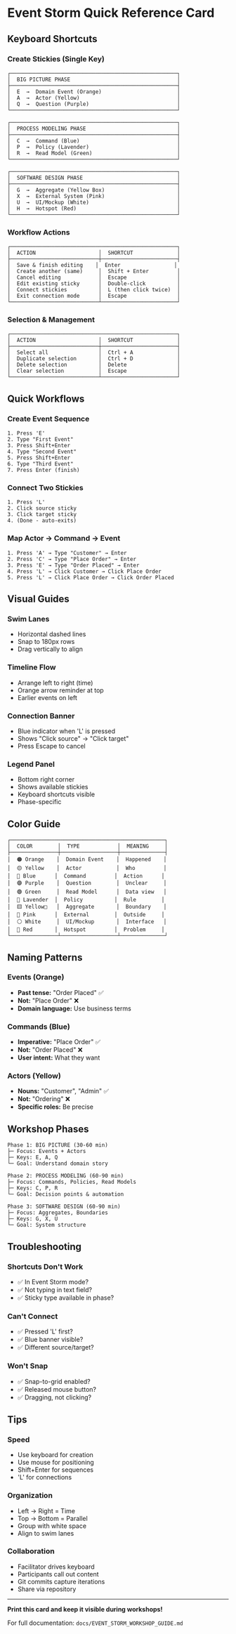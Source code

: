 # Event Storm Quick Reference Card

## Keyboard Shortcuts

### Create Stickies (Single Key)

```
┌─────────────────────────────────────────────────────┐
│  BIG PICTURE PHASE                                  │
├─────────────────────────────────────────────────────┤
│  E  →  Domain Event (Orange)                        │
│  A  →  Actor (Yellow)                               │
│  Q  →  Question (Purple)                            │
└─────────────────────────────────────────────────────┘

┌─────────────────────────────────────────────────────┐
│  PROCESS MODELING PHASE                             │
├─────────────────────────────────────────────────────┤
│  C  →  Command (Blue)                               │
│  P  →  Policy (Lavender)                            │
│  R  →  Read Model (Green)                           │
└─────────────────────────────────────────────────────┘

┌─────────────────────────────────────────────────────┐
│  SOFTWARE DESIGN PHASE                              │
├─────────────────────────────────────────────────────┤
│  G  →  Aggregate (Yellow Box)                       │
│  X  →  External System (Pink)                       │
│  U  →  UI/Mockup (White)                            │
│  H  →  Hotspot (Red)                                │
└─────────────────────────────────────────────────────┘
```

### Workflow Actions

```
┌─────────────────────────────────────────────────────┐
│  ACTION                    │  SHORTCUT              │
├────────────────────────────┼────────────────────────┤
│  Save & finish editing    │  Enter                 │
│  Create another (same)     │  Shift + Enter         │
│  Cancel editing            │  Escape                │
│  Edit existing sticky      │  Double-click          │
│  Connect stickies          │  L (then click twice)  │
│  Exit connection mode      │  Escape                │
└────────────────────────────┴────────────────────────┘
```

### Selection & Management

```
┌─────────────────────────────────────────────────────┐
│  ACTION                    │  SHORTCUT              │
├────────────────────────────┼────────────────────────┤
│  Select all                │  Ctrl + A              │
│  Duplicate selection       │  Ctrl + D              │
│  Delete selection          │  Delete                │
│  Clear selection           │  Escape                │
└────────────────────────────┴────────────────────────┘
```

## Quick Workflows

### Create Event Sequence
```
1. Press 'E'
2. Type "First Event"
3. Press Shift+Enter
4. Type "Second Event"
5. Press Shift+Enter
6. Type "Third Event"
7. Press Enter (finish)
```

### Connect Two Stickies
```
1. Press 'L'
2. Click source sticky
3. Click target sticky
4. (Done - auto-exits)
```

### Map Actor → Command → Event
```
1. Press 'A' → Type "Customer" → Enter
2. Press 'C' → Type "Place Order" → Enter
3. Press 'E' → Type "Order Placed" → Enter
4. Press 'L' → Click Customer → Click Place Order
5. Press 'L' → Click Place Order → Click Order Placed
```

## Visual Guides

### Swim Lanes
- Horizontal dashed lines
- Snap to 180px rows
- Drag vertically to align

### Timeline Flow
- Arrange left to right (time)
- Orange arrow reminder at top
- Earlier events on left

### Connection Banner
- Blue indicator when 'L' is pressed
- Shows "Click source" → "Click target"
- Press Escape to cancel

### Legend Panel
- Bottom right corner
- Shows available stickies
- Keyboard shortcuts visible
- Phase-specific

## Color Guide

```
┌─────────────────────────────────────────────────┐
│  COLOR        │  TYPE            │  MEANING     │
├───────────────┼──────────────────┼──────────────┤
│  🟠 Orange    │  Domain Event    │  Happened    │
│  🟡 Yellow    │  Actor           │  Who         │
│  🔵 Blue      │  Command         │  Action      │
│  🟣 Purple    │  Question        │  Unclear     │
│  🟢 Green     │  Read Model      │  Data view   │
│  💜 Lavender  │  Policy          │  Rule        │
│  🟨 Yellow□   │  Aggregate       │  Boundary    │
│  🩷 Pink      │  External        │  Outside     │
│  ⚪ White     │  UI/Mockup       │  Interface   │
│  🔴 Red       │  Hotspot         │  Problem     │
└───────────────┴──────────────────┴──────────────┘
```

## Naming Patterns

### Events (Orange)
- **Past tense:** "Order Placed" ✅
- **Not:** "Place Order" ❌
- **Domain language:** Use business terms

### Commands (Blue)
- **Imperative:** "Place Order" ✅
- **Not:** "Order Placed" ❌
- **User intent:** What they want

### Actors (Yellow)
- **Nouns:** "Customer", "Admin" ✅
- **Not:** "Ordering" ❌
- **Specific roles:** Be precise

## Workshop Phases

```
Phase 1: BIG PICTURE (30-60 min)
├─ Focus: Events + Actors
├─ Keys: E, A, Q
└─ Goal: Understand domain story

Phase 2: PROCESS MODELING (60-90 min)
├─ Focus: Commands, Policies, Read Models
├─ Keys: C, P, R
└─ Goal: Decision points & automation

Phase 3: SOFTWARE DESIGN (60-90 min)
├─ Focus: Aggregates, Boundaries
├─ Keys: G, X, U
└─ Goal: System structure
```

## Troubleshooting

### Shortcuts Don't Work
- ✅ In Event Storm mode?
- ✅ Not typing in text field?
- ✅ Sticky type available in phase?

### Can't Connect
- ✅ Pressed 'L' first?
- ✅ Blue banner visible?
- ✅ Different source/target?

### Won't Snap
- ✅ Snap-to-grid enabled?
- ✅ Released mouse button?
- ✅ Dragging, not clicking?

## Tips

### Speed
- Use keyboard for creation
- Use mouse for positioning
- Shift+Enter for sequences
- 'L' for connections

### Organization
- Left → Right = Time
- Top → Bottom = Parallel
- Group with white space
- Align to swim lanes

### Collaboration
- Facilitator drives keyboard
- Participants call out content
- Git commits capture iterations
- Share via repository

---

**Print this card and keep it visible during workshops!**

For full documentation: `docs/EVENT_STORM_WORKSHOP_GUIDE.md`